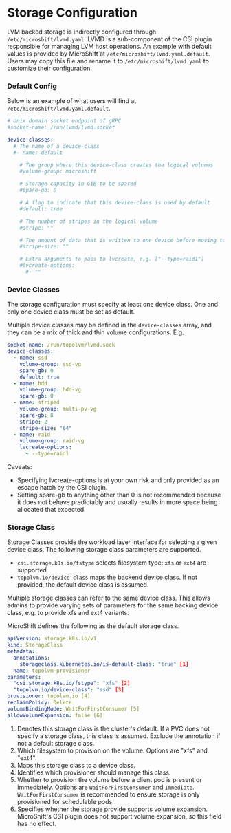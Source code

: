 # Storage Configuration

LVM backed storage is indirectly configured through `/etc/microshift/lvmd.yaml`. LVMD is a sub-component of the CSI plugin responsible for managing LVM host operations.  An example with default values is provided by MicroShift at `/etc/microshift/lvmd.yaml.default`.  Users may copy this file and rename it to `/etc/microshift/lvmd.yaml` to customize their configuration.

### Default Config

Below is an example of what users will find at `/etc/microshift/lvmd.yaml.default`.  

```yaml
# Unix domain socket endpoint of gRPC
#socket-name: /run/lvmd/lvmd.socket

device-classes:
  # The name of a device-class
  #- name: default

    # The group where this device-class creates the logical volumes
    #volume-group: microshift

    # Storage capacity in GiB to be spared
    #spare-gb: 0

    # A flag to indicate that this device-class is used by default
    #default: true

    # The number of stripes in the logical volume
    #stripe: ""

    # The amount of data that is written to one device before moving to the next device
    #stripe-size: ""

    # Extra arguments to pass to lvcreate, e.g. ["--type=raid1"]
    #lvcreate-options:
      #- ""
```

### Device Classes

The storage configuration must specify at least one device class.  One and only one device class must be set as default.

Multiple device classes may be defined in the `device-classes` array, and they can be a mix of thick and thin volume configurations. E.g.

```yaml
socket-name: /run/topolvm/lvmd.sock
device-classes:
  - name: ssd
    volume-group: ssd-vg
    spare-gb: 0
    default: true
  - name: hdd
    volume-group: hdd-vg
    spare-gb: 0
  - name: striped
    volume-group: multi-pv-vg
    spare-gb: 0
    stripe: 2
    stripe-size: "64"
  - name: raid
    volume-group: raid-vg
    lvcreate-options:
      - --type=raid1
```
Caveats:
- Specifying lvcreate-options is at your own risk and only provided as an escape hatch by the CSI plugin. 
- Setting spare-gb to anything other than 0 is not recommended because it does not behave predictably and usually results in more space being allocated that expected.

### Storage Class

Storage Classes provide the workload layer interface for selecting a given device class.  The following storage class parameters are supported.

- `csi.storage.k8s.io/fstype` selects filesystem type: `xfs` or `ext4` are supported
- `topolvm.io/device-class` maps the backend device class. If not provided, the default device class is assumed.

Multiple storage classes can refer to the same device class.  This allows admins to provide varying sets of parameters for the same backing device class, e.g. to provide xfs and ext4 variants.

MicroShift defines the following as the default storage class.
```yaml
apiVersion: storage.k8s.io/v1
kind: StorageClass
metadata:
  annotations:
    storageclass.kubernetes.io/is-default-class: "true" [1]
  name: topolvm-provisioner
parameters:
  "csi.storage.k8s.io/fstype": "xfs" [2]
  "topolvm.io/device-class": "ssd" [3]
provisioner: topolvm.io [4]
reclaimPolicy: Delete
volumeBindingMode: WaitForFirstConsumer [5]
allowVolumeExpansion: false [6]
```

1. Denotes this storage class is the cluster's default.  If a PVC does not specify a storage class, this class is assumed. Exclude the annotation if not a default storage class.
2. Which filesystem to provision on the volume. Options are "xfs" and "ext4".
3. Maps this storage class to a device class.
4. Identifies which provisioner should manage this class.
5. Whether to provision the volume before a client pod is present or immediately.  Options are `WaitForFirstConsumer` and `Immediate`. `WaitForFirstConsumer` is recommended to ensure storage is only provisioned for schedulable pods.
6. Specifies whether the storage provide supports volume expansion.  MicroShift's CSI plugin does not support volume expansion, so this field has no effect.